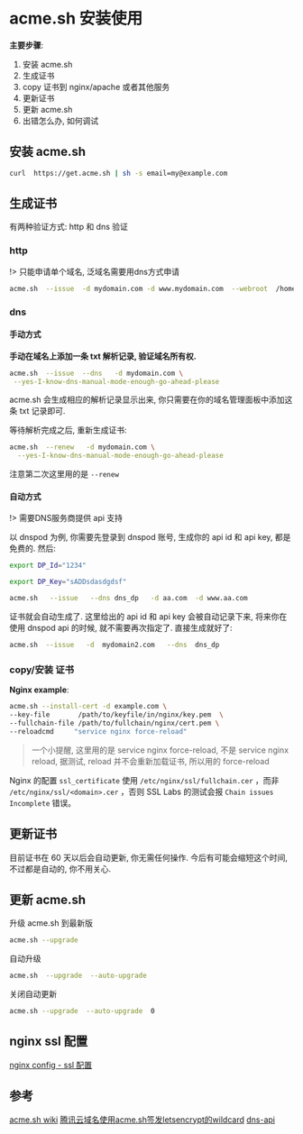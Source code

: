 # acme.sh 安装使用

**主要步骤**:

1. 安装 acme.sh
2. 生成证书
3. copy 证书到 nginx/apache 或者其他服务
4. 更新证书
5. 更新 acme.sh
6. 出错怎么办, 如何调试

## 安装 acme.sh

```bash
curl  https://get.acme.sh | sh -s email=my@example.com
```

## 生成证书

有两种验证方式: http 和 dns 验证

### http

!> 只能申请单个域名, 泛域名需要用dns方式申请

```bash
acme.sh  --issue  -d mydomain.com -d www.mydomain.com  --webroot  /home/wwwroot/mydomain.com/
```

### dns

#### 手动方式

**手动在域名上添加一条 txt 解析记录, 验证域名所有权.**

```bash
acme.sh  --issue  --dns   -d mydomain.com \
 --yes-I-know-dns-manual-mode-enough-go-ahead-please
```

acme.sh 会生成相应的解析记录显示出来, 你只需要在你的域名管理面板中添加这条 txt 记录即可.

等待解析完成之后, 重新生成证书:

```bash
acme.sh  --renew   -d mydomain.com \
  --yes-I-know-dns-manual-mode-enough-go-ahead-please
```

注意第二次这里用的是 `--renew`

#### 自动方式

!> 需要DNS服务商提供 api 支持

以 dnspod 为例, 你需要先登录到 dnspod 账号, 生成你的 api id 和 api key, 都是免费的. 然后:

```bash
export DP_Id="1234"

export DP_Key="sADDsdasdgdsf"

acme.sh   --issue   --dns dns_dp   -d aa.com  -d www.aa.com
```

证书就会自动生成了. 这里给出的 api id 和 api key 会被自动记录下来, 将来你在使用 dnspod api 的时候, 就不需要再次指定了. 直接生成就好了:

```bash
acme.sh  --issue   -d  mydomain2.com   --dns  dns_dp
```

### copy/安装 证书

**Nginx example**:

```bash
acme.sh --install-cert -d example.com \
--key-file       /path/to/keyfile/in/nginx/key.pem  \
--fullchain-file /path/to/fullchain/nginx/cert.pem \
--reloadcmd     "service nginx force-reload"
```

> 一个小提醒, 这里用的是 service nginx force-reload, 不是 service nginx reload, 据测试, reload 并不会重新加载证书, 所以用的 force-reload

Nginx 的配置 `ssl_certificate` 使用 `/etc/nginx/ssl/fullchain.cer` ，而非 `/etc/nginx/ssl/<domain>.cer` ，否则 SSL Labs 的测试会报 `Chain issues Incomplete` 错误。

## 更新证书

目前证书在 60 天以后会自动更新, 你无需任何操作. 今后有可能会缩短这个时间, 不过都是自动的, 你不用关心.

## 更新 acme.sh

升级 acme.sh 到最新版

```bash
acme.sh --upgrade
```

自动升级

```bash
acme.sh  --upgrade  --auto-upgrade
```

关闭自动更新

```bash
acme.sh --upgrade  --auto-upgrade  0
```

## nginx ssl 配置

[nginx config - ssl 配置](/OpsDev/nginx-config.md)

## 参考

[acme.sh wiki](https://github.com/acmesh-official/acme.sh/wiki/%E8%AF%B4%E6%98%8E)
[腾讯云域名使用acme.sh签发letsencrypt的wildcard](https://blog.axis-studio.org/2019/04/05/%E8%85%BE%E8%AE%AF%E4%BA%91%E5%9F%9F%E5%90%8D%E4%BD%BF%E7%94%A8acme-sh%E7%AD%BE%E5%8F%91letsencrypt%E7%9A%84wildcard/index.html)
[dns-api](https://github.com/acmesh-official/acme.sh/wiki/dnsapi#2-dnspodcn-option)
